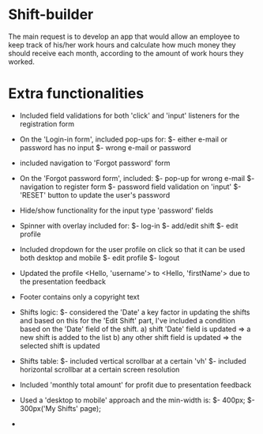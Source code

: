 # Shift-builder

The main request is to develop an app that would allow an employee to keep track of his/her work hours and calculate how much money they should receive each month, according to the amount of work hours they worked.

# Extra functionalities

- Included field validations for both 'click' and 'input' listeners for the registration form

- On the 'Login-in form', included pop-ups for:
  $- either e-mail or password has no input
  $- wrong e-mail or password

- included navigation to 'Forgot password' form

- On the 'Forgot password form', included:
  $- pop-up for wrong e-mail
  $- navigation to register form
  $- password field validation on 'input'
  $- 'RESET' button to update the user's password

- Hide/show functionality for the input type 'password' fields

- Spinner with overlay included for:
  $- log-in
  $- add/edit shift
  $- edit profile

- Included dropdown for the user profile on click so that it can be used both desktop and mobile
  $- edit profile
  $- logout

- Updated the profile <Hello, 'username'> to <Hello, 'firstName'> due to the presentation feedback

- Footer contains only a copyright text

- Shifts logic:
  $- considered the 'Date' a key factor in updating the shifts and based on this for the 'Edit Shift' part, I've included a condition based on the 'Date' field of the shift.
  a) shift 'Date' field is updated => a new shift is added to the list
  b) any other shift field is updated => the selected shift is updated

- Shifts table:
  $- included vertical scrollbar at a certain 'vh'
  $- included horizontal scrollbar at a certain screen resolution

- Included 'monthly total amount' for profit due to presentation feedback

- Used a 'desktop to mobile' approach and the min-width is:
  $- 400px;
  $- 300px('My Shifts' page);

-
